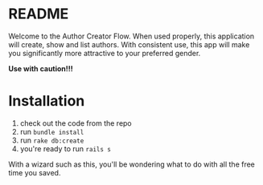 # README

Welcome to the Author Creator Flow. When used properly, this application will create, show and list authors. With consistent use, this app will make you significantly more attractive to your preferred gender.

__Use with caution!!!__

# Installation
1. check out the code from the repo
2. run `bundle install`
3. run `rake db:create`
4. you're ready to run `rails s`

With a wizard such as this, you'll be wondering what to do with all the free time you saved.